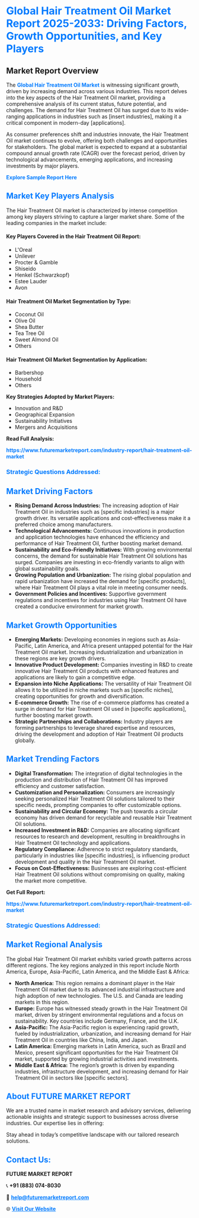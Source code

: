 <h1 style="color: #007BFF;">Global Hair Treatment Oil Market Report 2025-2033: Driving Factors, Growth Opportunities, and Key Players</h1>

<section id="overview">
<h2>Market Report Overview</h2>
<p>The <a href="https://www.futuremarketreport.com/industry-report/hair-treatment-oil-market" style="color: #007BFF; text-decoration: none;"><strong>Global Hair Treatment Oil Market</strong></a> is witnessing significant growth, driven by increasing demand across various industries. This report delves into the key aspects of the Hair Treatment Oil market, providing a comprehensive analysis of its current status, future potential, and challenges. The demand for Hair Treatment Oil has surged due to its wide-ranging applications in industries such as [insert industries], making it a critical component in modern-day [applications].</p>
<p>As consumer preferences shift and industries innovate, the Hair Treatment Oil market continues to evolve, offering both challenges and opportunities for stakeholders. The global market is expected to expand at a substantial compound annual growth rate (CAGR) over the forecast period, driven by technological advancements, emerging applications, and increasing investments by major players.</p>
</section>

<section id="overview">
<p><a href="https://www.futuremarketreport.com/request-sample/reportId=51808" style="color: #007BFF; text-decoration: none;"><strong>Explore Sample Report Here</strong></a></p>
</section>

<section id="key-players">
<h2 style="color: #007BFF;">Market Key Players Analysis</h2>
<p>The Hair Treatment Oil market is characterized by intense competition among key players striving to capture a larger market share. Some of the leading companies in the market include:</p>
<h4>Key Players Covered in the Hair Treatment Oil Report:</h4>
<ul><li>L&#039;Oreal</li><li>Unilever</li><li>Procter &amp; Gamble</li><li>Shiseido</li><li>Henkel (Schwarzkopf)</li><li>Estee Lauder</li><li>Avon</li></ul>
<h4>Hair Treatment Oil Market Segmentation by Type:</h4>
<ul><li>Coconut Oil</li><li>Olive Oil</li><li>Shea Butter</li><li>Tea Tree Oil</li><li>Sweet Almond Oil</li><li>Others</li></ul>

<h4>Hair Treatment Oil Market Segmentation by Application:</h4>
<ul><li>Barbershop</li><li>Household</li><li>Others</li></ul>
<p><strong>Key Strategies Adopted by Market Players:</strong></p>
<ul>
<li>Innovation and R&D</li>
<li>Geographical Expansion</li>
<li>Sustainability Initiatives</li>
<li>Mergers and Acquisitions</li>
</ul>
</section>

<section>
<p><strong>Read Full Analysis: </strong></p><a href="https://www.futuremarketreport.com/industry-report/hair-treatment-oil-market" style="color: #007BFF; text-decoration: none;"><strong>https://www.futuremarketreport.com/industry-report/hair-treatment-oil-market</strong></a>
<h3 style="color: #007BFF;">Strategic Questions Addressed:</h3>
</section>

<section id="driving-factors">
<h2 style="color: #007BFF;">Market Driving Factors</h2>
<ul>
<li><strong>Rising Demand Across Industries:</strong> The increasing adoption of Hair Treatment Oil in industries such as [specific industries] is a major growth driver. Its versatile applications and cost-effectiveness make it a preferred choice among manufacturers.</li>
<li><strong>Technological Advancements:</strong> Continuous innovations in production and application technologies have enhanced the efficiency and performance of Hair Treatment Oil, further boosting market demand.</li>
<li><strong>Sustainability and Eco-Friendly Initiatives:</strong> With growing environmental concerns, the demand for sustainable Hair Treatment Oil solutions has surged. Companies are investing in eco-friendly variants to align with global sustainability goals.</li>
<li><strong>Growing Population and Urbanization:</strong> The rising global population and rapid urbanization have increased the demand for [specific products], where Hair Treatment Oil plays a vital role in meeting consumer needs.</li>
<li><strong>Government Policies and Incentives:</strong> Supportive government regulations and incentives for industries using Hair Treatment Oil have created a conducive environment for market growth.</li>
</ul>
</section>

<section id="growth-opportunities">
<h2 style="color: #007BFF;">Market Growth Opportunities</h2>
<ul>
<li><strong>Emerging Markets:</strong> Developing economies in regions such as Asia-Pacific, Latin America, and Africa present untapped potential for the Hair Treatment Oil market. Increasing industrialization and urbanization in these regions are key growth drivers.</li>
<li><strong>Innovative Product Development:</strong> Companies investing in R&D to create innovative Hair Treatment Oil products with enhanced features and applications are likely to gain a competitive edge.</li>
<li><strong>Expansion into Niche Applications:</strong> The versatility of Hair Treatment Oil allows it to be utilized in niche markets such as [specific niches], creating opportunities for growth and diversification.</li>
<li><strong>E-commerce Growth:</strong> The rise of e-commerce platforms has created a surge in demand for Hair Treatment Oil used in [specific applications], further boosting market growth.</li>
<li><strong>Strategic Partnerships and Collaborations:</strong> Industry players are forming partnerships to leverage shared expertise and resources, driving the development and adoption of Hair Treatment Oil products globally.</li>
</ul>
</section>

<section id="trending-factors">
<h2 style="color: #007BFF;">Market Trending Factors</h2>
<ul>
<li><strong>Digital Transformation:</strong> The integration of digital technologies in the production and distribution of Hair Treatment Oil has improved efficiency and customer satisfaction.</li>
<li><strong>Customization and Personalization:</strong> Consumers are increasingly seeking personalized Hair Treatment Oil solutions tailored to their specific needs, prompting companies to offer customizable options.</li>
<li><strong>Sustainability and Circular Economy:</strong> The push towards a circular economy has driven demand for recyclable and reusable Hair Treatment Oil solutions.</li>
<li><strong>Increased Investment in R&D:</strong> Companies are allocating significant resources to research and development, resulting in breakthroughs in Hair Treatment Oil technology and applications.</li>
<li><strong>Regulatory Compliance:</strong> Adherence to strict regulatory standards, particularly in industries like [specific industries], is influencing product development and quality in the Hair Treatment Oil market.</li>
<li><strong>Focus on Cost-Effectiveness:</strong> Businesses are exploring cost-efficient Hair Treatment Oil solutions without compromising on quality, making the market more competitive.</li>
</ul>
</section>

<section>
<p><strong>Get Full Report: </strong></p><a href="https://www.futuremarketreport.com/industry-report/hair-treatment-oil-market" style="color: #007BFF; text-decoration: none;"><strong>https://www.futuremarketreport.com/industry-report/hair-treatment-oil-market</strong></a>
<h3 style="color: #007BFF;">Strategic Questions Addressed:</h3>
</section>


<section id="regional-analysis">
<h2 style="color: #007BFF;">Market Regional Analysis</h2>
<p>The global Hair Treatment Oil market exhibits varied growth patterns across different regions. The key regions analyzed in this report include North America, Europe, Asia-Pacific, Latin America, and the Middle East & Africa:</p>
<ul>
<li><strong>North America:</strong> This region remains a dominant player in the Hair Treatment Oil market due to its advanced industrial infrastructure and high adoption of new technologies. The U.S. and Canada are leading markets in this region.</li>
<li><strong>Europe:</strong> Europe has witnessed steady growth in the Hair Treatment Oil market, driven by stringent environmental regulations and a focus on sustainability. Key countries include Germany, France, and the U.K.</li>
<li><strong>Asia-Pacific:</strong> The Asia-Pacific region is experiencing rapid growth, fueled by industrialization, urbanization, and increasing demand for Hair Treatment Oil in countries like China, India, and Japan.</li>
<li><strong>Latin America:</strong> Emerging markets in Latin America, such as Brazil and Mexico, present significant opportunities for the Hair Treatment Oil market, supported by growing industrial activities and investments.</li>
<li><strong>Middle East & Africa:</strong> The region’s growth is driven by expanding industries, infrastructure development, and increasing demand for Hair Treatment Oil in sectors like [specific sectors].</li>
</ul>
</section>

<footer>
<h2 style="color: #007BFF;">About FUTURE MARKET REPORT</h2>
<p>We are a trusted name in market research and advisory services, delivering actionable insights and strategic support to businesses across diverse industries. Our expertise lies in offering:</p>

<p>Stay ahead in today’s competitive landscape with our tailored research solutions.</p>

<h2 style="color: #007BFF;">Contact Us:</h2>
<p><strong>FUTURE MARKET REPORT</strong></p>
<p>📞 <strong>+91 (883) 074-8030</strong></p>
<p>📧 <strong><a href="mailto:help@futuremarketreport.com" style="color: #007BFF;">help@futuremarketreport.com</a></strong></p>
<p>🌐 <strong><a href="https://www.futuremarketreport.com/" style="color: #007BFF;">Visit Our Website</a></strong></p>
</footer>